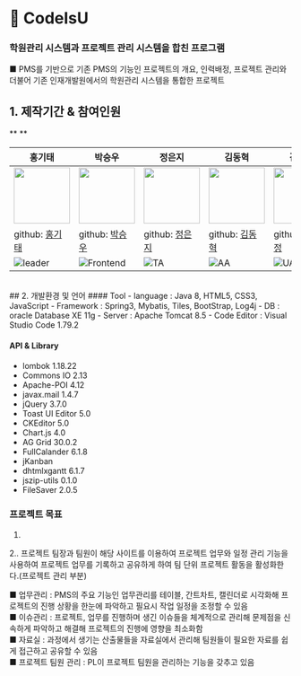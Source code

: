 # :pushpin: CodeIsU
### 학원관리 시스템과 프로젝트 관리 시스템을 합친 프로그램
■ PMS를 기반으로 기존 PMS의 기능인 프로젝트의 개요, 인력배정, 프로젝트 관리와 더불어 기존 인재개발원에서의 학원관리 시스템을 통합한 프로젝트
 </br>

## 1. 제작기간 & 참여인원
**
**

| 홍기태 | 박승우 | 정은지 | 김동혁 | 김민정 |
| ---------------------------------- | ------------------------------------- | ------------------------------------ | ----------------------------------- | ----------------------------------- |
| <img src="https://avatars.githubusercontent.com/u/78784909?v=4" width="100"/> | <img src="https://avatars.githubusercontent.com/u/108390441?v=4" width="100"/> | <img src="https://avatars.githubusercontent.com/u/108384663?v=4" width="100"/> | <img src="https://avatars.githubusercontent.com/u/108384664?v=4" width="100"/> | <img src="https://avatars.githubusercontent.com/u/108384662?v=4" width="100"/> 
| github: [홍기태](https://github.com/) | github: [박승우](https://github.com/) | github: [정은지](https://github.com/) | github: [김동혁](https://github.com/) | github: [김민정](https://github.com/) |
| ![leader](https://img.shields.io/badge/-PA-FFD133) | ![Frontend](https://img.shields.io/badge/-TA-FFD133) | ![TA](https://img.shields.io/badge/-AA-FFD133) | ![AA](https://img.shields.io/badge/-UA-FFD133) | ![UA](https://img.shields.io/badge/-DA-FFD133) | ![DA] (https://img.shields.io/badge/-DA-FFD133) |





</br>
##  2. 개발환경 및 언어
####  Tool
- language    : Java 8, HTML5, CSS3, JavaScript 
- Framework   : Spring3, Mybatis, Tiles, BootStrap, Log4j
- DB          : oracle Database XE   11g
- Server      : Apache Tomcat        8.5
- Code Editor : Visual Studio Code   1.79.2

#### API & Library
- lombok          1.18.22
- Commons IO      2.13
- Apache-POI      4.12
- javax.mail      1.4.7
- jQuery          3.7.0
- Toast UI Editor 5.0
- CKEditor        5.0
- Chart.js        4.0
- AG Grid 30.0.2
- FullCalander    6.1.8
- jKanban
- dhtmlxgantt     6.1.7
- jszip-utils     0.1.0
- FileSaver       2.0.5


### 프로젝트 목표
1. 

2.. 프로젝트 팀장과 팀원이 해당 사이트를 이용하여 프로젝트 업무와 일정 관리 기능을 사용하여 프로젝트 업무를 기록하고 공유하게 하여 팀 단위 프로젝트 활동을 활성화한다.(프로젝트 관리 부분) </br>

■ 업무관리 : PMS의 주요 기능인 업무관리를 테이블, 간트차트, 캘린더로 시각화해 프로젝트의 진행 상황을 한눈에 파악하고 필요시 작업 일정을 조정할 수 있음 </br>
■ 이슈관리 : 프로젝트, 업무를 진행하며 생긴 이슈들을 체계적으로 관리해 문제점을 신속하게 파악하고 해결해 프로젝트의 진행에 영향을 최소화함 </br>
■ 자료실 : 과정에서 생기는 산출물들을 자료실에서 관리해 팀원들이 필요한 자료를 쉽게 접근하고 공유할 수 있음 </br>
■ 프로젝트 팀원 관리 : PL이 프로젝트 팀원을 관리하는 기능을 갖추고 있음 </br>
